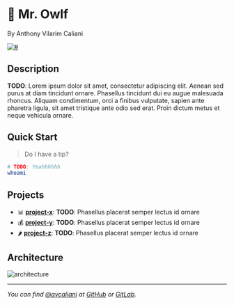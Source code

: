 # 🦉 Mr. Owlf
By Anthony Vilarim Caliani

[![#](https://img.shields.io/badge/licence-MIT-blue.svg)](#)

## Description
**TODO**: Lorem ipsum dolor sit amet, consectetur adipiscing elit. Aenean sed purus at diam tincidunt ornare. Phasellus tincidunt dui eu augue malesuada rhoncus. Aliquam condimentum, orci a finibus vulputate, sapien ante pharetra ligula, sit amet tristique ante odio sed erat. Proin dictum metus et neque vehicula ornare.

## Quick Start

> Do I have a tip?

```bash
# TODO: Yeahhhhhh
whoami
````

## Projects

- 📊 **[project-x](project-x/README.md)**: **TODO**: Phasellus placerat semper lectus id ornare
- 💰 **[project-y](project-y/README.md)**: **TODO**: Phasellus placerat semper lectus id ornare
- 🌶 **[project-z](project-z/README.md)**: **TODO**: Phasellus placerat semper lectus id ornare

## Architecture
![architecture](.md/architecture.jpg)

---

_You can find [@avcaliani](#) at [GitHub](https://github.com/avcaliani) or [GitLab](https://gitlab.com/avcaliani)._